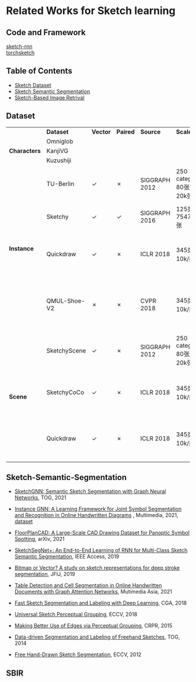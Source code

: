 # Related Works for Sketch learning

## Code and Framework
[sketch-rnn](https://github.com/magenta/magenta/tree/master/magenta/models/sketch_rnn)  
[torchsketch](https://github.com/PengBoXiangShang/torchsketch)


## Table of Contents
* [Sketch Dataset](#Dataset)
* [Sketch Semantic Segmentation](#Sketch-Semantic-Segmentation)
* [Sketch-Based Image Retrival](#SBIR)


## Dataset
<table>
    <tr>
        <td> </td>
        <td><strong>Dataset</strong></td>
        <td><strong>Vector</strong></td>
        <td><strong>Paired</strong></td>
        <td><strong>Source</strong></td> 
        <td><strong>Scale</strong></td> 
        <td><strong>Remark</strong></td> 
    </tr>
    <tr>
        <td rowspan="3"><strong>Characters</strong></td>
        <td>Omniglob</td>
        <td></td>
        <td></td>
        <td></td>
        <td></td>
    </tr>
    <tr>
        <td>KanjiVG</td>
        <td></td>
        <td></td>
        <td></td>
        <td></td>
    </tr>
    <tr>
        <td>Kuzushiji</td>
        <td></td>
        <td></td>
        <td></td>
        <td></td>
    </tr>
    <tr>
        <td rowspan="4"><strong>Instance</strong></td>
        <td>TU-Berlin</td>
        <td>&check;</td>
        <td>&cross;</td>
        <td>SIGGRAPH 2012</td>
        <td>250 category 80张/类 20k张</td>
        <td>专业人士绘制、比较形象</td>
    </tr>
    <tr>
        <td>Sketchy</td>
        <td>&check;</td>
        <td>&check;</td>
        <td>SIGGRAPH 2016</td>
        <td>125类 75471张</td>
        <td>草图和图片一一对应</td>
    </tr>
    <tr>
        <td>Quickdraw</td>
        <td>&check;</td>
        <td>&cross;</td>
        <td>ICLR 2018</td>
        <td>345类 10k/类</td>
        <td>数据量大、抽象性高、噪音多</td>
    </tr>
    <tr>
        <td>QMUL-Shoe-V2</td>
        <td>&cross;</td>
        <td>&cross;</td>
        <td>CVPR 2018</td>
        <td>345类 10k/类</td>
        <td>包含两类物体椅子和鞋，跟图片对应</td>
    </tr>
    <tr>
        <td rowspan="3"><strong>Scene</strong></td>
        <td>SketchyScene</td>
        <td>&check;</td>
        <td>&cross;</td>
        <td>SIGGRAPH 2012</td>
        <td>250 category 80张/类 20k张</td>
        <td>专业人士绘制、比较形象</td>
    </tr>
    <tr>
        <td>SketchyCoCo</td>
        <td>&check;</td>
        <td>&cross;</td>
        <td>ICLR 2018</td>
        <td>345类 10k/类</td>
        <td>数据量大、抽象性高、噪音多</td>
    </tr>
    <tr>
        <td>Quickdraw</td>
        <td>&check;</td>
        <td>&cross;</td>
        <td>ICLR 2018</td>
        <td>345类 10k/类</td>
        <td>数据量大、抽象性高、噪音多</td>
    </tr>
</table>

## Sketch-Semantic-Segmentation
- [SketchGNN: Semantic Sketch Segmentation with Graph Neural Networks](https://dl.acm.org/doi/pdf/10.1145/3450284), TOG, 2021

- [Instance GNN: A Learning Framework for Joint Symbol Segmentation and Recognition in Online Handwritten Diagrams](http://www.nlpr.ia.ac.cn/databases/CASIA-OHFC/flowchart_recognition_TMM_2021-2nd%20submission.pdf)  , Multimedia, 2021, 
[dataset](http://www.nlpr.ia.ac.cn/databases/CASIA-OHFC/)

- [FloorPlanCAD: A Large-Scale CAD Drawing Dataset for Panoptic Symbol Spotting](https://arxiv.org/pdf/2105.07147.pdf), arXiv, 2021

- [SketchSegNet+: An End-to-End Learning of RNN for Multi-Class Sketch Semantic Segmentation](https://ieeexplore.ieee.org/stamp/stamp.jsp?arnumber=8766108), IEEE Access, 2019

- [Bitmap or Vector? A study on sketch representations for deep stroke segmentation](https://hal.inria.fr/hal-02922043/document), JFIJ, 2019

- [Table Detection and Cell Segmentation in Online Handwritten Documents with Graph Attention Networks](https://dl.acm.org/doi/pdf/10.1145/3444685.3446295), Mutimedia Asia, 2021

- [Fast Sketch Segmentation and Labeling with Deep Learning](https://arxiv.org/pdf/1807.11847), CGA, 2018

- [Universal Sketch Perceptual Grouping](https://openaccess.thecvf.com/content_ECCV_2018/papers/Ke_LI_Universal_Sketch_Perceptual_ECCV_2018_paper.pdf), ECCV, 2018

- [Making Better Use of Edges via Perceptual Grouping](https://www.cv-foundation.org/openaccess/content_cvpr_2015/papers/Qi_Making_Better_Use_2015_CVPR_paper.pdf), CRPR, 2015

- [Data-driven Segmentation and Labeling of Freehand Sketches](https://dl.acm.org/doi/pdf/10.1145/2661229.2661280), TOG, 2014

- [Free Hand-Drawn Sketch Segmentation](https://link.springer.com/content/pdf/10.1007/978-3-642-33718-5_45.pdf), ECCV, 2012







## SBIR


